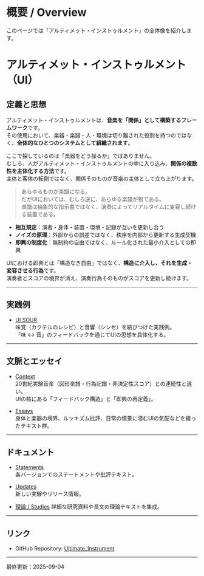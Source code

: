 # 概要 / Overview

このページでは「アルティメット・インストゥルメント」の全体像を紹介します。


# アルティメット・インストゥルメント（UI）

## 定義と思想

アルティメット・インストゥルメントは、**音楽を「関係」として構築するフレームワーク**です。  
その使用において、楽器・楽譜・人・環境は切り離された役割を持つのではなく、**全体的なひとつのシステムとして組織されます**。  

ここで探しているのは「楽器をどう操るか」ではありません。  
むしろ、人がアルティメット・インストゥルメントの中に入り込み、**関係の複数性を主体化する方法**です。  
主体と客体の転倒ではなく、関係そのものが音楽の主体として立ち上がります。  

> あらゆるものが楽譜になる。  
> だがUIにおいては、むしろ逆に、あらゆる楽譜が物である。  
> 楽譜は抽象的な指示書ではなく、演奏によってリアルタイムに変容し続ける装置である。  

- **相互規定**：演者・身体・装置・環境・記録が互いを更新し合う  
- **ノイズの原理**：外部からの誤差ではなく、秩序を内部から更新する生成契機  
- **即興の制度化**：無制約の自由ではなく、ルール化された最小介入としての即興 

UIにおける即興とは「構造なき自由」ではなく、**構造に介入し、それを生成・変容させる行為**です。  
演奏者とスコアの境界が消え、演奏行為そのものがスコアを更新し続けます。  

---

## 実践例

- [UI SOUR](ui_sour/index.md)  
  味覚（カクテルのレシピ）と音響（シンセ）を結びつけた実践例。  
  「味 ↔ 音」のフィードバックを通じてUIの思想を具体化する。  

---

## 文脈とエッセイ

- [Context](context.md)  
  20世紀実験音楽（図形楽譜・行為記譜・非決定性スコア）との連続性と違い。  
  UIの核にある「フィードバック構造」と「即興の再定義」。  

- [Essays](https://note.com/arttkg/m/m7d6e093a18c1)  
  身体と楽器の境界、ルッキズム批評、日常の情景に潜むUIの気配などを綴ったテキスト群。  

---

## ドキュメント

- [Statements](docs/statements.md)  
  各バージョンでのステートメントや批評テキスト。  

- [Updates](docs/updates.md)  
  新しい実験やリリース情報。

- [理論 / Studies](docs/research/index.md)
  詳細な研究資料や長文の理論テキストを集成。 

---

## リンク

- GitHub Repository: [Ultimate_Instrument](https://github.com/Metal-Machine-Music-Kobo/Ultimate_Instrument.github.io)


---

最終更新：2025-09-04
